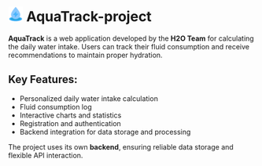 # <img src="/public/aqua.png" alt="Image" width="30" height="30"> AquaTrack-project

**AquaTrack** is a web application developed by the **H2O Team** for calculating the daily water
intake. Users can track their fluid consumption and receive recommendations to maintain proper
hydration.

## Key Features:

- Personalized daily water intake calculation
- Fluid consumption log
- Interactive charts and statistics
- Registration and authentication
- Backend integration for data storage and processing

The project uses its own **backend**, ensuring reliable data storage and flexible API interaction.
